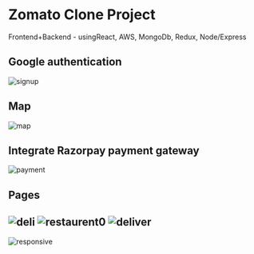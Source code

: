 # Zomato Clone Project

Frontend+Backend - usingReact, AWS, MongoDb, Redux, Node/Express

Google authentication
----------------------
![signup](https://user-images.githubusercontent.com/84318379/137154455-86dddbe5-7520-4b36-b080-079eaa92067b.png)  

Map
----
![map](https://user-images.githubusercontent.com/84318379/137154958-60f0526b-548b-4f61-bef7-2f86be32300c.png)

Integrate Razorpay payment gateway
--------------------------
![payment](https://user-images.githubusercontent.com/84318379/137156040-30ecd365-af27-4a3f-94ea-c09fdad991b0.png)

 Pages
--------
![deli](https://user-images.githubusercontent.com/84318379/137154222-46727df4-acc6-4fab-a376-e92213763929.png)
![restaurent0](https://user-images.githubusercontent.com/84318379/137155219-91b49348-5765-4df1-a6b9-9e9645b071a2.png)
![deliver](https://user-images.githubusercontent.com/84318379/137154305-e0b3a0cd-c14e-4e21-8d8e-bd051a232da3.png)
------------------------------------------------------
![responsive](https://user-images.githubusercontent.com/84318379/137154658-ed74fb2d-2494-4d11-b280-96a3982f4cdd.png)





